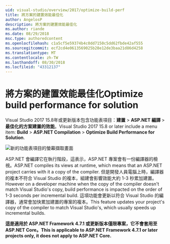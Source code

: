 ```yaml
---
uid: visual-studio/overview/2017/optimize-build-perf
title: 將方案的建置效能最佳化
author: AngelosP
description: 將方案的建置效能最佳化
ms.author: riande
ms.date: 08/29/2018
msc.type: authoredcontent
ms.openlocfilehash: c1a5cf5e59374b4c0dd7150c5dd62fbde42af555
ms.sourcegitcommit: ecf2cd4e0613569025b28e12de3baa21d86d4258
ms.translationtype: MT
ms.contentlocale: zh-TW
ms.lasthandoff: 08/30/2018
ms.locfileid: "43312137"
---
```

# <a name="optimize-build-performance-for-solution"></a><span data-ttu-id="32998-103">將方案的建置效能最佳化</span><span class="sxs-lookup"><span data-stu-id="32998-103">Optimize build performance for solution</span></span>

<span data-ttu-id="32998-104">Visual Studio 2017 15.8年或更新版本包含功能表項目：**建置** > **ASP.NET 編譯** > **最佳化的方案建置的效能**。</span><span class="sxs-lookup"><span data-stu-id="32998-104">Visual Studio 2017 15.8 or later include a menu item: **Build** > **ASP.NET Compilation** > **Optimize Build Performance for Solution**.</span></span>

![新的功能表項目的螢幕擷取畫面](optimize-build-perf/_static/optimize-build-performance-for-solution.png)

<span data-ttu-id="32998-106">ASP.NET 會編譯它在執行階段，這表示，ASP.NET 專案會有一份編譯器的檢視。</span><span class="sxs-lookup"><span data-stu-id="32998-106">ASP.NET compiles its views at runtime, which means that an ASP.NET project carries with it a copy of the compiler.</span></span> <span data-ttu-id="32998-107">但是開發人員電腦上時，編譯器的複本不符合 Visual Studio 的複本，組建會影響效能大約 1-3 秒累加建置。</span><span class="sxs-lookup"><span data-stu-id="32998-107">However on a developer machine when the copy of the compiler doesn't match Visual Studio's copy, build performance is impacted on the order of 1-3 seconds per incremental build.</span></span> <span data-ttu-id="32998-108">這項功能會更新以符合 Visual Studio 的編譯器，通常會加快累加建置的專案的複本。</span><span class="sxs-lookup"><span data-stu-id="32998-108">This feature updates your project's copy of the compiler to match Visual Studio's, which usually speeds up incremental builds.</span></span>

<span data-ttu-id="32998-109">**這是適用於 ASP.NET Framework 4.7.1 或更新版本僅限專案，它不會套用至 ASP.NET Core。**</span><span class="sxs-lookup"><span data-stu-id="32998-109">**This is applicable to ASP.NET Framework 4.7.1 or later projects only, it does not apply to ASP.NET Core.**</span></span>
